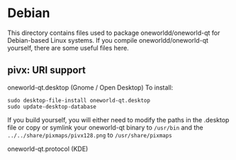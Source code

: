 
Debian
====================
This directory contains files used to package oneworldd/oneworld-qt
for Debian-based Linux systems. If you compile oneworldd/oneworld-qt yourself, there are some useful files here.

## pivx: URI support ##


oneworld-qt.desktop  (Gnome / Open Desktop)
To install:

	sudo desktop-file-install oneworld-qt.desktop
	sudo update-desktop-database

If you build yourself, you will either need to modify the paths in
the .desktop file or copy or symlink your oneworld-qt binary to `/usr/bin`
and the `../../share/pixmaps/pivx128.png` to `/usr/share/pixmaps`

oneworld-qt.protocol (KDE)

